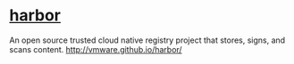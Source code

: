 # [harbor](https://github.com/vmware/harbor)

An open source trusted cloud native registry project that stores, signs, and scans content. <http://vmware.github.io/harbor/>
